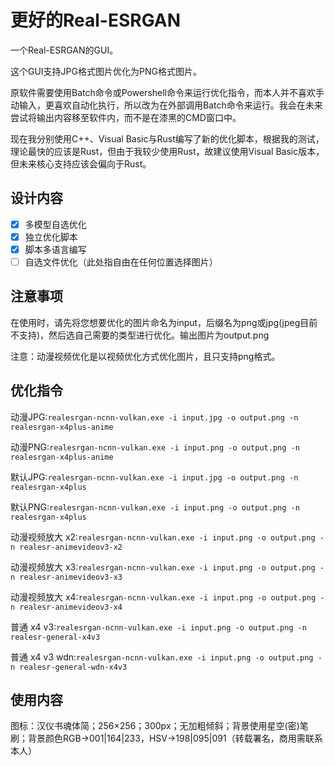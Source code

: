 # 更好的Real-ESRGAN

一个Real-ESRGAN的GUI。

这个GUI支持JPG格式图片优化为PNG格式图片。

原软件需要使用Batch命令或Powershell命令来运行优化指令，而本人并不喜欢手动输入，更喜欢自动化执行，所以改为在外部调用Batch命令来运行。我会在未来尝试将输出内容移至软件内，而不是在漆黑的CMD窗口中。

现在我分别使用C++、Visual Basic与Rust编写了新的优化脚本，根据我的测试，理论最快的应该是Rust，但由于我较少使用Rust，故建议使用Visual Basic版本，但未来核心支持应该会偏向于Rust。

## 设计内容

* [X] 多模型自选优化
* [X] 独立优化脚本
* [X] 脚本多语言编写
* [ ] 自选文件优化（此处指自由在任何位置选择图片）

## 注意事项

在使用时，请先将您想要优化的图片命名为input，后缀名为png或jpg(jpeg目前不支持)，然后选自己需要的类型进行优化。输出图片为output.png

注意：动漫视频优化是以视频优化方式优化图片，且只支持png格式。

## 优化指令

动漫JPG:`realesrgan-ncnn-vulkan.exe -i input.jpg -o output.png -n realesrgan-x4plus-anime`

动漫PNG:`realesrgan-ncnn-vulkan.exe -i input.png -o output.png -n realesrgan-x4plus-anime`

默认JPG:`realesrgan-ncnn-vulkan.exe -i input.jpg -o output.png -n realesrgan-x4plus`

默认PNG:`realesrgan-ncnn-vulkan.exe -i input.png -o output.png -n realesrgan-x4plus`

动漫视频放大 x2:`realesrgan-ncnn-vulkan.exe -i input.png -o output.png -n realesr-animevideov3-x2`

动漫视频放大 x3:`realesrgan-ncnn-vulkan.exe -i input.png -o output.png -n realesr-animevideov3-x3`

动漫视频放大 x4:`realesrgan-ncnn-vulkan.exe -i input.png -o output.png -n realesr-animevideov3-x4`

普通 x4 v3:`realesrgan-ncnn-vulkan.exe -i input.png -o output.png -n realesr-general-x4v3`

普通 x4 v3 wdn:`realesrgan-ncnn-vulkan.exe -i input.png -o output.png -n realesr-general-wdn-x4v3`

## 使用内容

图标：汉仪书魂体简；256×256；300px；无加粗倾斜；背景使用星空(密)笔刷；背景颜色RGB->001|164|233，HSV->198|095|091（转载署名，商用需联系本人）
